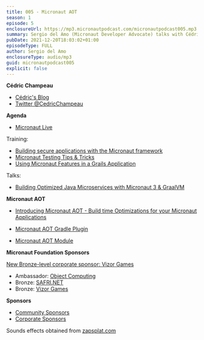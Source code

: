 ```yaml
---
title: 005 - Micronaut AOT
season: 1
episode: 5
enclosureUrl: https://mp3.micronautpodcast.com/micronautpodcast005.mp3
summary: Sergio del Amo (Micronaut Developer Advocate) talks with Cédric Champeau (Micronaut core committer at Oracle Labs) about the Micronaut AOT module - a new module that generates build-time optimizations for Micronaut applications.
pubDate: 2021-12-20T18:03:02+01:00
episodeType: FULL
author: Sergio del Amo
enclosureType: audio/mp3
guid: micronautpodcast005
explicit: false
---
```


**Cédric Champeau**

- [Cédric's Blog](http://melix.github.io/blog/)
- [Twitter @CedricChampeau](https://twitter.com/CedricChampeau)

**Agenda**

- [Micronaut Live](https://twitch.tv/micronautfw)

Training:

- [Building secure applications with the Micronaut framework](https://objectcomputing.com/services/training/catalog/micronaut-training/micronaut-security-deep-dive)
- [Micronaut Testing Tips & Tricks](https://objectcomputing.com/services/training/catalog/micronaut-training/micronaut-testing)
- [Using Micronaut Features in a Grails Application](https://objectcomputing.com/services/training/catalog/grails/micronaut-and-grails)

Talks:

- [Building Optimized Java Microservices with Micronaut 3 & GraalVM](https://www.jfokus.se/talks/790)


**Micronaut AOT**

- [Introducing Micronaut AOT - Build time Optimizations for your Micronaut Applications](https://medium.com/graalvm/introducing-micronaut-aot-build-time-optimizations-for-your-micronaut-applications-68b8f1302c5)

- [Micronaut AOT Gradle Plugin](https://micronaut-projects.github.io/micronaut-gradle-plugin/snapshot/#_micronaut_aot_plugin)
- [Micronaut AOT Module](https://micronaut-projects.github.io/micronaut-aot/snapshot/guide/)

**Micronaut Foundation Sponsors**

[New Bronze-level corporate sponsor: Vizor Games](https://micronaut.io/2021/12/10/new-bronze-level-corporate-sponsor-vizor-games/)

- Ambassador: [Object Computing](https://objectcomputing.com)
- Bronze: [SAFRI.NET](https://www.safri.net/)
- Bronze: [Vizor Games](https://vizor-interactive.com/en/)

**Sponsors**

- [Community Sponsors](https://micronaut.io/foundation/community-sponsorship/)
- [Corporate Sponsors](https://micronaut.io/foundation/corporate-sponsorship/)

Sounds effects obtained from [zapsplat.com](https://zapsplat.com)
